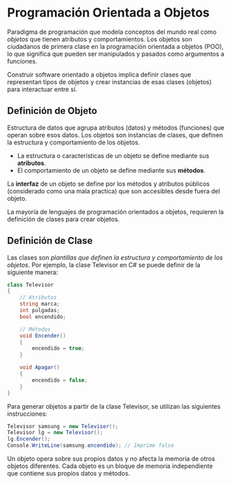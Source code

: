 # Programación Orientada a Objetos
Paradigma de programación que modela conceptos del mundo real como _objetos_ que tienen atributos y comportamientos. Los objetos son ciudadanos de primera clase en la programación orientada a objetos (POO), lo que significa que pueden ser manipulados y pasados como argumentos a funciones.

Construir software orientado a objetos implica definir clases que representan tipos de objetos y crear instancias de esas clases (objetos) para interactuar entre sí.

## Definición de Objeto
Estructura de datos que agrupa atributos (datos) y métodos (funciones) que operan sobre esos datos. Los objetos son instancias de clases, que definen la estructura y comportamiento de los objetos.
- La estructura o características de un objeto se define mediante sus **atributos**.
- El comportamiento de un objeto se define mediante sus **métodos**.

La **interfaz** de un objeto se define por los métodos y atributos públicos (considerado como una mala practica) que son accesibles desde fuera del objeto.

La mayoría de lenguajes de programación orientados a objetos, requieren la definición de clases para crear objetos. 

## Definición de Clase
Las clases son _plantillas que definen la estructura y comportamiento de los objetos_. Por ejemplo, la clase Televisor en C# se puede definir de la siguiente manera:

```csharp
class Televisor
{
    // Atributos
    string marca;
    int pulgadas;
    bool encendido;

    // Métodos
    void Encender()
    {
        encendido = true;
    }

    void Apagar()
    {
        encendido = false;
    }
}
```
Para generar objetos a partir de la clase Televisor, se utilizan las siguientes instrucciones:

```csharp
Televisor samsung = new Televisor();
Televisor lg = new Televisor();
lg.Encender();
Console.WriteLine(samsung.encendido); // Imprime false
```

Un objeto opera sobre sus propios datos y no afecta la memoria de otros objetos diferentes. Cada objeto es un bloque de memoria independiente que contiene sus propios datos y métodos.